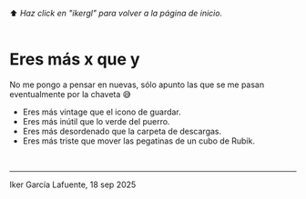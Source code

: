 ⬆️ _Haz click en "ikergl" para volver a la página de inicio._ <br><br>

# Eres más x que y

No me pongo a pensar en nuevas, sólo apunto las que se me pasan eventualmente por la chaveta 😅

- Eres más vintage que el icono de guardar.
- Eres más inútil que lo verde del puerro.
- Eres más desordenado que la carpeta de descargas.
- Eres más triste que mover las pegatinas de un cubo de Rubik.

<br>

___
Iker García Lafuente, 18 sep 2025
